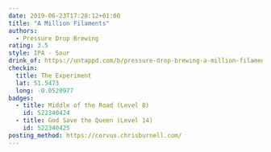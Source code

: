 ```yaml
---
date: 2019-06-23T17:28:12+01:00
title: "A Million Filaments"
authors:
  - Pressure Drop Brewing
rating: 3.5
style: IPA - Sour
drink_of: https://untappd.com/b/pressure-drop-brewing-a-million-filaments/3256678
checkin:
  title: The Experiment
  lat: 51.5473
  long: -0.0520977
badges:
  - title: Middle of the Road (Level 8)
    id: 522340424
  - title: God Save the Queen (Level 14)
    id: 522340425
posting_method: https://corvus.chrisburnell.com/
---
```

